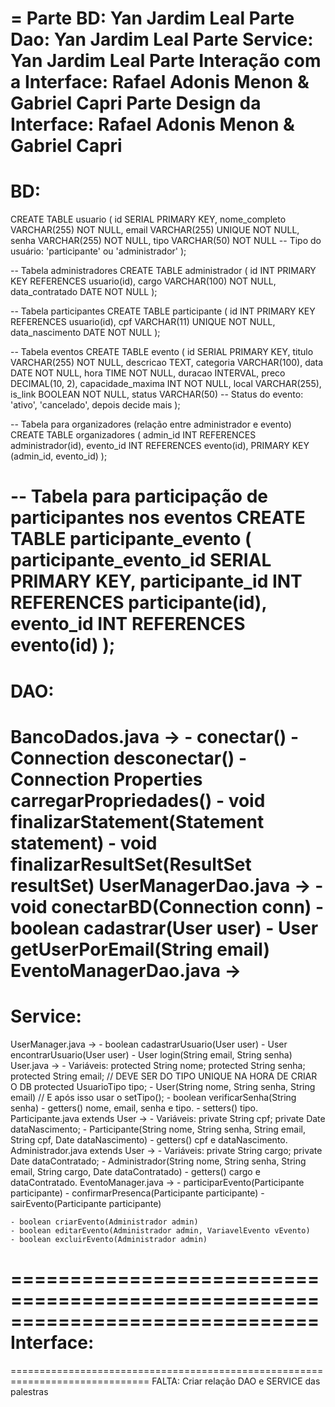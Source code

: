 =
Parte BD: Yan Jardim Leal
Parte Dao: Yan Jardim Leal
Parte Service: Yan Jardim Leal
Parte Interação com a Interface: Rafael Adonis Menon & Gabriel Capri
Parte Design da Interface: Rafael Adonis Menon & Gabriel Capri
=

BD:
==============================================================================
CREATE TABLE usuario (
    id SERIAL PRIMARY KEY,
    nome_completo VARCHAR(255) NOT NULL,
    email VARCHAR(255) UNIQUE NOT NULL,
    senha VARCHAR(255) NOT NULL,
    tipo VARCHAR(50) NOT NULL -- Tipo do usuário: 'participante' ou 'administrador'
);

-- Tabela administradores
CREATE TABLE administrador (
    id INT PRIMARY KEY REFERENCES usuario(id),
    cargo VARCHAR(100) NOT NULL,
    data_contratado DATE NOT NULL
);

-- Tabela participantes
CREATE TABLE participante (
    id INT PRIMARY KEY REFERENCES usuario(id),
    cpf VARCHAR(11) UNIQUE NOT NULL,
    data_nascimento DATE NOT NULL
);

-- Tabela eventos
CREATE TABLE evento (
    id SERIAL PRIMARY KEY,
    titulo VARCHAR(255) NOT NULL,
    descricao TEXT,
    categoria VARCHAR(100),
    data DATE NOT NULL,
    hora TIME NOT NULL,
    duracao INTERVAL,
    preco DECIMAL(10, 2),
    capacidade_maxima INT NOT NULL,
    local VARCHAR(255),
    is_link BOOLEAN NOT NULL,
    status VARCHAR(50) -- Status do evento: 'ativo', 'cancelado', depois decide mais
);

-- Tabela para organizadores (relação entre administrador e evento)
CREATE TABLE organizadores (
    admin_id INT REFERENCES administrador(id),
    evento_id INT REFERENCES evento(id),
    PRIMARY KEY (admin_id, evento_id)
);

-- Tabela para participação de participantes nos eventos
CREATE TABLE participante_evento (
    participante_evento_id SERIAL PRIMARY KEY,
    participante_id INT REFERENCES participante(id),
    evento_id INT REFERENCES evento(id)
);
==============================================================================
DAO:
==============================================================================
BancoDados.java ->
	- conectar()
	- Connection desconectar()
	- Connection Properties carregarPropriedades()
	- void finalizarStatement(Statement statement)
	- void finalizarResultSet(ResultSet resultSet)
UserManagerDao.java ->
	- void conectarBD(Connection conn)
	- boolean cadastrar(User user)
	- User getUserPorEmail(String email)
EventoManagerDao.java ->
==============================================================================
Service:
==============================================================================
UserManager.java ->
	- boolean cadastrarUsuario(User user)
	- User encontrarUsuario(User user)
	- User login(String email, String senha)
User.java ->
	- Variáveis:
		protected String nome;
		protected String senha;
		protected String email; // DEVE SER DO TIPO UNIQUE NA HORA DE CRIAR O DB
		protected UsuarioTipo tipo;
	- User(String nome, String senha, String email) // E após isso usar o setTipo();
	- boolean verificarSenha(String senha)
	- getters() nome, email, senha e tipo.
	- setters() tipo.
Participante.java extends User ->
	- Variáveis:
		private String cpf;
		private Date dataNascimento;
	- Participante(String nome, String senha, String email, String cpf, Date dataNascimento)
	- getters() cpf e dataNascimento.
Administrador.java extends User ->
	- Variáveis:
		private String cargo;
		private Date dataContratado;
	- Administrador(String nome, String senha, String email, String cargo, Date dataContratado)
	- getters() cargo e dataContratado.
EventoManager.java ->
	- participarEvento(Participante participante)
	- confirmarPresenca(Participante participante)
	- sairEvento(Participante participante)
	
	- boolean criarEvento(Administrador admin)
	- boolean editarEvento(Administrador admin, VariavelEvento vEvento)
	- boolean excluirEvento(Administrador admin)
==============================================================================
Interface:
==============================================================================

==============================================================================
FALTA:
Criar relação DAO e SERVICE das palestras
